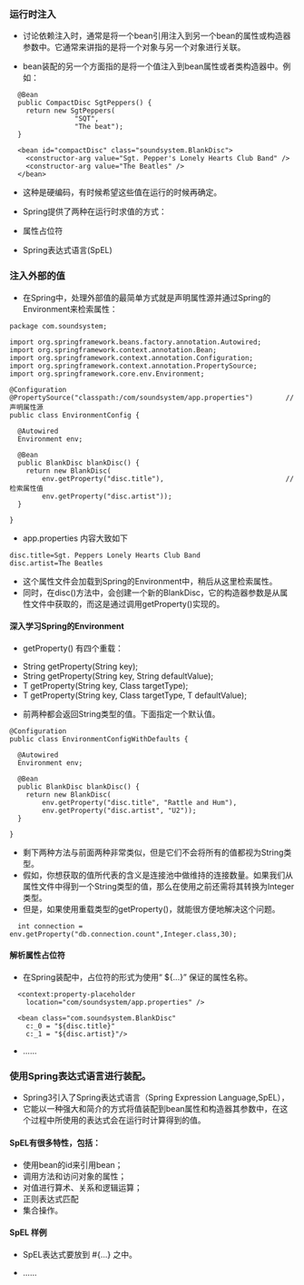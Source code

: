 ### 运行时注入
>
- 讨论依赖注入时，通常是将一个bean引用注入到另一个bean的属性或构造器参数中。它通常来讲指的是将一个对象与另一个对象进行关联。
>
- bean装配的另一个方面指的是将一个值注入到bean属性或者类构造器中。例如：
>
```
  @Bean
  public CompactDisc SgtPeppers() {
    return new SgtPeppers(
                "SQT",
                "The beat");
  }
```
>
```
  <bean id="compactDisc" class="soundsystem.BlankDisc">
    <constructor-arg value="Sgt. Pepper's Lonely Hearts Club Band" />
    <constructor-arg value="The Beatles" />
  </bean>
```
>
- 这种是硬编码，有时候希望这些值在运行的时候再确定。
>
- Spring提供了两种在运行时求值的方式：
>
- 属性占位符
>
- Spring表达式语言(SpEL)
>
### 注入外部的值
>
- 在Spring中，处理外部值的最简单方式就是声明属性源并通过Spring的Environment来检索属性：
```
package com.soundsystem;

import org.springframework.beans.factory.annotation.Autowired;
import org.springframework.context.annotation.Bean;
import org.springframework.context.annotation.Configuration;
import org.springframework.context.annotation.PropertySource;
import org.springframework.core.env.Environment;

@Configuration
@PropertySource("classpath:/com/soundsystem/app.properties")		// 声明属性源
public class EnvironmentConfig {

  @Autowired
  Environment env;
  
  @Bean
  public BlankDisc blankDisc() {
    return new BlankDisc(
        env.getProperty("disc.title"),								// 检索属性值
        env.getProperty("disc.artist"));
  }
  
}

```
>
- app.properties 内容大致如下
>
```
disc.title=Sgt. Peppers Lonely Hearts Club Band
disc.artist=The Beatles
```
>
- 这个属性文件会加载到Spring的Environment中，稍后从这里检索属性。
- 同时，在disc()方法中，会创建一个新的BlankDisc，它的构造器参数是从属性文件中获取的，而这是通过调用getProperty()实现的。
>
#### 深入学习Spring的Environment
>
- getProperty() 有四个重载：
>
- String getProperty(String key);
- String getProperty(String key, String defaultValue);
- <T> T getProperty(String key, Class<T> targetType);
- <T> T getProperty(String key, Class<T> targetType, T defaultValue);
>
- 前两种都会返回String类型的值。下面指定一个默认值。
>
```
@Configuration
public class EnvironmentConfigWithDefaults {

  @Autowired
  Environment env;
  
  @Bean
  public BlankDisc blankDisc() {
    return new BlankDisc(
        env.getProperty("disc.title", "Rattle and Hum"),
        env.getProperty("disc.artist", "U2"));
  }
  
}
```
>
- 剩下两种方法与前面两种非常类似，但是它们不会将所有的值都视为String类型。
- 假如，你想获取的值所代表的含义是连接池中做维持的连接数量。如果我们从属性文件中得到一个String类型的值，那么在使用之前还需将其转换为Integer类型。
- 但是，如果使用重载类型的getProperty()，就能很方便地解决这个问题。
>
```
  int connection = env.getProperty("db.connection.count",Integer.class,30);
```
>
#### 解析属性占位符
>
- 在Spring装配中，占位符的形式为使用“ ${...}” 保证的属性名称。
>
```
  <context:property-placeholder
    location="com/soundsystem/app.properties" />

  <bean class="com.soundsystem.BlankDisc"
    c:_0 = "${disc.title}"
    c:_1 = "${disc.artist}"/>
```
>
- ......
>
### 使用Spring表达式语言进行装配。
>
- Spring3引入了Spring表达式语言（Spring Expression Language,SpEL），
- 它能以一种强大和简介的方式将值装配到bean属性和构造器其参数中，在这个过程中所使用的表达式会在运行时计算得到的值。
>
#### SpEL有很多特性，包括：
>
- 使用bean的id来引用bean；
- 调用方法和访问对象的属性；
- 对值进行算术、关系和逻辑运算；
- 正则表达式匹配
- 集合操作。
>
#### SpEL 样例
>
- SpEL表达式要放到 #{...} 之中。
>
- ......


























